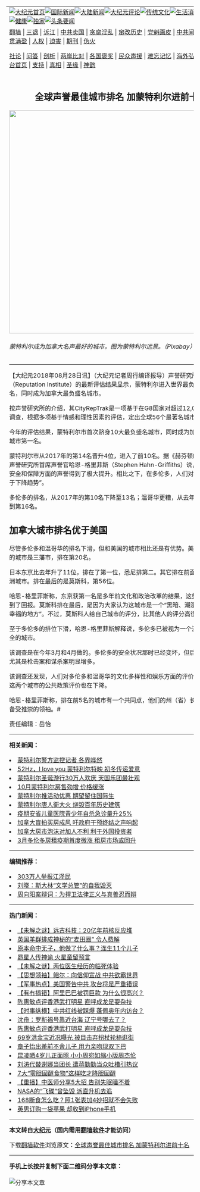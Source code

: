 <a name="1" id="1" target="_blank"></a><span id="1"></span>
<table align=center border="0"><tr><td colspan="2" VALIGN=TOP><a href="https://github.com/xczufg339/djy/blob/master/gb/nf1351518.md#1"><img src="https://raw.githubusercontent.com/xczufg339/www/master/t/djy/1.jpg" title="大纪元首页" alt="大纪元首页"></a><a href="https://github.com/xczufg339/djy/blob/master/gb/n24hr.md#1"><img src="https://raw.githubusercontent.com/xczufg339/www/master/t/djy/3.jpg" title="国际新闻" alt="国际新闻"></a><a href="https://github.com/xczufg339/djy/blob/master/gb/nsc413.md#1"><img src="https://raw.githubusercontent.com/xczufg339/www/master/t/djy/4.jpg" title="大陆新闻" alt="大陆新闻"></a><a href="https://github.com/xczufg339/djy/blob/master/gb/news392.md#1"><img src="https://raw.githubusercontent.com/xczufg339/www/master/t/djy/5.jpg" title="大纪元评论" alt="大纪元评论"></a><a href="https://github.com/xczufg339/djy/blob/master/gb/news2007.md#1"><img src="https://raw.githubusercontent.com/xczufg339/www/master/t/djy/6.jpg" title="传统文化" alt="传统文化"></a><a href="https://github.com/xczufg339/djy/blob/master/gb/news2008.md#1"><img src="https://raw.githubusercontent.com/xczufg339/www/master/t/djy/7.jpg" title="生活消费" alt="生活消费"></a><a href="https://github.com/xczufg339/djy/blob/master/gb/ncyule.md#1"><img src="https://raw.githubusercontent.com/xczufg339/www/master/t/djy/8.jpg" title="娱乐休闲" alt="娱乐休闲"></a><a href="https://github.com/xczufg339/djy/blob/master/gb/nsc1002.md#1"><img src="https://raw.githubusercontent.com/xczufg339/www/master/t/djy/9.jpg" title="健康" alt="健康"></a><a href="https://github.com/xczufg339/djy/blob/master/gb/nf6092.md#1"><img src="https://raw.githubusercontent.com/xczufg339/www/master/t/djy/10a.jpg" title="独家" alt="独家"></a><a href="https://github.com/xczufg339/djy/blob/master/gb/nf4514.md#1"><img src="https://raw.githubusercontent.com/xczufg339/www/master/t/djy/12a.jpg" title="头条要闻" alt="头条要闻"></a></td></tr>
<tr><td colspan="2" VALIGN=TOP><a target="_blank" href="https://github.com/xczufg339/www/blob/master/README.md?zsrh#1">翻墙</a> | <a target="_blank" href="https://github.com/xczufg339/djy/blob/master/gb/nf5657.md#1">三退</a> | <a target="_blank" href="https://github.com/xczufg339/djy/blob/master/gb/nf6124.md#1">诉江</a> | <a target="_blank" href="https://github.com/xczufg339/djy/blob/master/gb/nf1176117.md#1">中共卖国</a> | <a target="_blank" href="https://github.com/xczufg339/djy/blob/master/gb/nf5773.md#1">贪腐淫乱</a> | <a target="_blank" href="https://github.com/xczufg339/djy/blob/master/gb/nf1176115.md#1">窜改历史</a> | <a target="_blank" href="https://github.com/xczufg339/djy/blob/master/gb/nf1176107.md#1">党魁画皮</a> | <a target="_blank" href="https://github.com/xczufg339/djy/blob/master/gb/nf1320400.md#1">中共间谍</a> | <a target="_blank" href="https://github.com/xczufg339/djy/blob/master/gb/nf1176114.md#1">破坏传统</a> | <a target="_blank" href="https://github.com/xczufg339/ntdtv/blob/master/gb/prog447_1.md#1">恶贯满盈</a> | <a target="_blank" href="https://github.com/xczufg339/djy/blob/master/gb/ncid278.md#1">人权</a> | <a target="_blank" href="https://github.com/xczufg339/djy/blob/master/gb/nf1176111.md#1">迫害</a> | <a target="_blank" href="https://gitlab.com/szzdlab/mh-qikan/blob/master/README.md#1">期刊</a> | <a target="_blank" href="https://github.com/xczufg339/djy/blob/master/gb/nf5562.md#1">伪火</a></p><p><a target="_blank" href="https://github.com/xczufg339/djy/blob/master/gb/9p.md#1">社论</a> | <a target="_blank" href="https://github.com/xczufg339/djy/blob/master/gb/nf4378.md#1">问答</a> | <a target="_blank" href="https://github.com/xczufg339/djy/blob/master/gb/nf5792.md#1">剖析</a> | <a target="_blank" href="https://github.com/xczufg339/djy/blob/master/gb/nf5735.md#1">两岸比对</a> | <a target="_blank" href="https://github.com/xczufg339/djy/blob/master/gb/nf6119.md#1">各国褒奖</a> | <a target="_blank" href="https://github.com/xczufg339/djy/blob/master/gb/nf6120.md#1">民众声援</a> | <a target="_blank" href="https://github.com/xczufg339/djy/blob/master/gb/nf1188594.md#1">难忘记忆</a> | <a target="_blank" href="https://github.com/xczufg339/djy/blob/master/gb/nf3180.md#1">海外弘传</a> | <a target="_blank" href="https://github.com/xczufg339/djy/blob/master/gb/nf5410.md#1">万人上访</a> | <a target="_blank" href="https://github.com/xczufg339/www/blob/master/README.md?zsrh#1">平台首页</a> | <a target="_blank" href="https://github.com/xczufg339/djy/blob/master/gb/nf4386.md#1">支持</a> | <a target="_blank" href="https://github.com/xczufg339/djy/blob/master/gb/nf4389.md#1">真相</a> | <a target="_blank" href="https://github.com/xczufg339/djy/blob/master/gb/nf5790.md#1">圣缘</a> | <a target="_blank" href="https://github.com/xczufg339/djy/blob/master/gb/nf4786.md#1">神韵</a></td></tr>
<tr><td VALIGN=TOP width="626"><h2 align=center>全球声誉最佳城市排名 加蒙特利尔进前十名</h2>
<img width="600" src="https://i.epochtimes.com/assets/uploads/2018/08/montreal-1544517_1920-600x400.jpg" />
<h6>蒙特利尔成为加拿大名声最好的城市。图为蒙特利尔远景。（Pixabay）
</h6>
<hr>
<p>【大纪元2018年08月28日讯】（大纪元记者周行编译报导）声誉研究所（Reputation Institute）的最新评估结果显示，<ahref="https://github.com/xczufg339/djy/blob/master/gb/tag/%E8%92%99%E7%89%B9%E5%88%A9%E5%B0%94.md#1">蒙特利尔</a>进入世界最负盛名城市前10名，同时成为<ahref="https://github.com/xczufg339/djy/blob/master/gb/tag/%E5%8A%A0%E6%8B%BF%E5%A4%A7.md#1">加拿大</a>最负盛名城市。</p>
<p>按声誉研究所的介绍，其CityRepTrak是一项基于在G8国家对超过12,000人的全球调查，根据多项基于情感和理性因素的评估，定出全球56个最著名城市的排位。</p>
<p>今年的评估结果，<ahref="https://github.com/xczufg339/djy/blob/master/gb/tag/%E8%92%99%E7%89%B9%E5%88%A9%E5%B0%94.md#1">蒙特利尔</a>市首次跻身10大最负盛名城市，同时成为<ahref="https://github.com/xczufg339/djy/blob/master/gb/tag/%E5%8A%A0%E6%8B%BF%E5%A4%A7.md#1">加拿大</a>最负盛名城市第一名。</p>
<p>蒙特利尔市从2017年的第14名晋升4位，进入了前10名。据《赫芬顿邮报》报导，声誉研究所首席声誉官哈恩-格里菲斯（Stephen Hahn-Griffiths）说，蒙特利尔在安全和保障方面的声誉得到了极大提升。相比之下，在多伦多，人们对安全的看法“处于下降趋势”。</p>
<p>多伦多的排名，从2017年的第10名下降至13名；温哥华更糟，从去年的第5名跌落到第16名。</p>
<h2>加拿大城市排名优于美国</h2>
<p>尽管多伦多和温哥华的排名下滑，但和美国的城市相比还是有优势。美国排在最前面的城市是三藩市，排在第20名。</p>
<p>日本东京比去年升了11位，排在了第一位，悉尼排第二。其它排在前面的，多数是欧洲城市。排在最后的是莫斯科，第56位。</p>
<p>哈恩-格里菲斯称，东京获第一名是多年前文化和政治改革的结果，这些改革最终得到了回报。莫斯科排在最后，是因为大家认为这城市是一个“黑暗、潮湿，人们生活不幸福的地方”。不过，莫斯科人给自己城市的评分，比其他人的评分高很多。</p>
<p>至于多伦多的排位下滑，哈恩-格里菲斯解释说，多伦多已被视为一个没以前那么安全的城市。</p>
<p>该调查是在今年3月和4月做的。多伦多的安全状况那时已经变坏，但后来继续恶化，尤其是枪击案和谋杀案明显增多。</p>
<p>该调查还发现，人们对多伦多和温哥华的文化多样性和娱乐方面的评价正在下降；对这两个城市的公共政策评价也在下降。</p>
<p>哈恩-格里菲斯称，排在前5名的城市有一个共同点，他们的州（省）长或市长，都是备受推崇的领袖。#</p>
<p>责任编辑：岳怡</p>

<hr>


<strong>相关新闻：</strong>
<li><a href="https://github.com/xczufg339/djy/blob/master/gb/16/11/4/n8460923.md#1">蒙特利尔警方监控记者 各界哗然</a></li>
<li><a href="https://github.com/xczufg339/djy/blob/master/gb/16/11/7/n8468933.md#1">52Hz，I love you 蒙特利尔特映 初冬传递爱意</a></li>
<li><a href="https://github.com/xczufg339/djy/blob/master/gb/16/11/20/n8509902.md#1">蒙特利尔圣诞游行30万人欢庆 天国乐团最壮观</a></li>
<li><a href="https://github.com/xczufg339/djy/blob/master/gb/16/11/21/n8514494.md#1">10月蒙特利尔房售劲增 价格缓涨</a></li>
<li><a href="https://github.com/xczufg339/djy/blob/master/gb/16/11/21/n8514516.md#1">蒙特利尔推活动优惠 期望留住国际生</a></li>
<li><a href="https://github.com/xczufg339/djy/blob/master/gb/16/11/21/n8514524.md#1">蒙特利尔唐人街大火 烧毁百年历史建筑</a></li>
<li><a href="https://github.com/xczufg339/djy/blob/master/gb/21/4/15/n12882380.md#1">疫期安省儿童医院青少年自杀急诊量升25%</a></li>
<li><a href="https://github.com/xczufg339/djy/blob/master/gb/21/4/15/n12880822.md#1">加拿大盲拍买房成风 吁政府干预终结之声响起</a></li>
<li><a href="https://github.com/xczufg339/djy/blob/master/gb/21/4/15/n12880874.md#1">加拿大房市泡沫对加人不利 利于外国投资者</a></li>
<li><a href="https://github.com/xczufg339/djy/blob/master/gb/21/4/15/n12880714.md#1">3月多伦多房租疫期首度微涨 租房市场或回升</a></li>
<hr>


<strong>编辑推荐：</strong>
<li><a href="https://github.com/xczufg339/djy/blob/master/gb/18/12/9/n10900044.md?dfh#1" target="_blank">303万人举报江泽民</a></li><li><a href="https://github.com/tsiac2612/djy/blob/master/gb/18/3/13/n10214588.md#1" target="_blank">刘晓：斯大林“文学总管”的自我毁灭</a></li><li><a href="https://github.com/tsiac2612/djy/blob/master/gb/16/9/14/n8301021.md#1" target="_blank">周向阳案辩词：为捍卫法律正义与真善忍而辩</a></li>
<hr>

<strong>热门新闻：</strong>
<li><a href="https://github.com/exkayf305/djy/blob/master/gb/21/4/8/n12867405.md#1">【未解之谜】远古科技：20亿年前核反应堆</a></li>
<li><a href="https://github.com/exkayf305/djy/blob/master/gb/21/4/11/n12872178.md#1">英国羊群排成神秘的“麦田圈” 令人费解</a></li>
<li><a href="https://github.com/exkayf305/djy/blob/master/gb/21/4/5/n12858316.md#1">原本命中无子，他做了什么事？连生11个儿子</a></li>
<li><a href="https://github.com/exkayf305/djy/blob/master/gb/21/3/26/n12838624.md#1">昴星人传神谕  火星童留预言</a></li>
<li><a href="https://github.com/exkayf305/djy/blob/master/gb/21/4/11/n12873157.md#1">【未解之谜】两位医生经历的临死体验</a></li>
<li><a href="https://github.com/exkayf305/djy/blob/master/gb/21/2/25/n12775171.md#1">【思想领袖】鲍尔：向信仰宣战 中共欲霸世界</a></li>
<li><a href="https://github.com/exkayf305/djy/blob/master/gb/21/4/13/n12877629.md#1">【军事热点】美国警告中共 攻台将是严重错误</a></li>
<li><a href="https://github.com/exkayf305/djy/blob/master/gb/21/4/15/n12882428.md#1">【有冇搞错】阿里巴巴被罚巨款 为什么很高兴？</a></li>
<li><a href="https://github.com/exkayf305/djy/blob/master/gb/21/4/13/n12877768.md#1">陈惠敏点评香港武打明星 直呼成龙是耍杂技</a></li>
<li><a href="https://github.com/exkayf305/djy/blob/master/gb/21/4/12/n12875748.md#1">【时事纵横】中共红线被踩爆 蓬佩奥年内访台？</a></li>
<li><a href="https://github.com/exkayf305/djy/blob/master/gb/21/4/13/n12875876.md#1">沈舟：罗斯福号靠近台海 辽宁号哪去了？</a></li>
<li><a href="https://github.com/exkayf305/djy/blob/master/gb/21/4/13/n12877768.md#1">陈惠敏点评香港武打明星 直呼成龙是耍杂技</a></li>
<li><a href="https://github.com/exkayf305/djy/blob/master/gb/21/4/13/n12878075.md#1">69岁洪金宝近况曝光 被目击弃拐杖轮椅逛街</a></li>
<li><a href="https://github.com/exkayf305/djy/blob/master/gb/21/4/12/n12875512.md#1">章子怡出差前不舍儿子 用力亲吻现双下巴</a></li>
<li><a href="https://github.com/exkayf305/djy/blob/master/gb/21/4/13/n12878323.md#1">昆凌晒4岁儿正面照 小小周宛如缩小版周杰伦</a></li>
<li><a href="https://github.com/exkayf305/djy/blob/master/gb/21/4/14/n12880501.md#1">刘涛代替谢娜当团长 遭蒋勤勤当众吐槽引热议</a></li>
<li><a href="https://github.com/exkayf305/djy/blob/master/gb/21/4/12/n12873614.md#1">7大“零胆固醇食物”这样吃才降胆固醇</a></li>
<li><a href="https://github.com/exkayf305/djy/blob/master/gb/21/4/13/n12877101.md#1">【重播】中医师分享5大招 告别失眠睡不着</a></li>
<li><a href="https://github.com/exkayf305/djy/blob/master/gb/21/4/14/n12879016.md#1">NASA的“飞碟”曾坠毁 派直升机去追</a></li>
<li><a href="https://github.com/exkayf305/djy/blob/master/gb/21/4/13/n12876869.md#1">168断食怎么吃？照1张表加4妙招就不会失败</a></li>
<li><a href="https://github.com/exkayf305/djy/blob/master/gb/21/4/15/n12881632.md#1">英男订购一袋苹果 却收到iPhone手机</a></li>
<hr>

<strong>本文转自<a href="https://www.epochtimes.com">大纪元</a>（国内需用<a href="https://github.com/xczufg339/www/blob/master/README.md#8">翻墙软件</a>才能访问）</strong><p>下载<a href="https://github.com/xczufg339/www/blob/master/README.md#8">翻墙软件</a>浏览原文：<a href="https://www.epochtimes.com/gb/18/8/28/n10671815.htm">全球声誉最佳城市排名 加蒙特利尔进前十名</a></p><hr>

<strong>手机上长按并复制下面二维码分享本文章：</strong><br><br><img src="https://chart.apis.google.com/chart?cht=qr&chs=240x240&choe=UTF-8&chld=M|2&chl=https://github.com/xczufg339/djy/blob/master/gb/18/8/28/n10671815.md%231" title="分享本文章"></td><td VALIGN=TOP><a href="https://github.com/xczufg339/djy/blob/master/gb/16/1/21/n4622075.md?dfh#1" target="_blank"><img src="https://raw.githubusercontent.com/xczufg339/djy/master/gb/300/wei-f1.jpg" title="中共的伪火骗局"  alt="中共的伪火骗局"></a><br><a href="https://github.com/xczufg339/www/blob/master/README.md?dfh#9" target="_blank"><img src="https://raw.githubusercontent.com/xczufg339/djy/master/gb/300/yong-h.jpg" title="永恒的见证"  alt="永恒的见证"></a><br><a href="https://github.com/xczufg339/djy/blob/master/gb/13/9/29/n3974789.md?dfh#1" target="_blank"><img src="https://raw.githubusercontent.com/xczufg339/djy/master/gb/300/shang-lnz.jpg" title="善良女子被中共投男牢"  alt="善良女子被中共投男牢"></a><br><a href="https://github.com/xczufg339/djy/blob/master/gb/16/3/16/n4663449.md?dfh#1" target="_blank"><img src="https://raw.githubusercontent.com/xczufg339/djy/master/gb/300/huo-z3.jpg" title="警卫目击活摘器官"  alt="警卫目击活摘器官"></a><br><a href="https://github.com/xczufg339/djy/blob/master/gb/16/8/7/n8177641.md?dfh#1" target="_blank"><img src="https://raw.githubusercontent.com/xczufg339/djy/master/gb/300/huo-z4.jpg" title="证人描述活摘恐怖"  alt="证人描述活摘恐怖"></a><br><a href="https://github.com/xczufg339/djy/blob/master/gb/10/4/19/n2881569.md?dfh#1" target="_blank"><img src="https://raw.githubusercontent.com/xczufg339/djy/master/gb/300/huo-z1.jpg" title="揭开活摘器官黑幕"  alt="揭开活摘器官黑幕"></a><br><a href="https://github.com/xczufg339/djy/blob/master/gb/10/11/7/n3077476.md?dfh#1" target="_blank"><img src="https://raw.githubusercontent.com/xczufg339/djy/master/gb/300/ma-ks.jpg" title="马克思的成魔之路"  alt="马克思的成魔之路"></a><br><a href="https://github.com/xczufg339/djy/blob/master/gb/14/6/9/n4173977.md?dfh#1" target="_blank"><img src="https://raw.githubusercontent.com/xczufg339/djy/master/gb/300/chang-zs.jpg" title="藏字石 蕴天机"  alt="藏字石 蕴天机"></a><br><a href="https://github.com/xczufg339/djy/blob/master/gb/18/5/10/n10381511.md?dfh#1" target="_blank"><img src="https://raw.githubusercontent.com/xczufg339/djy/master/gb/300/st1.jpg" title="关注三亿人三退"  alt="关注三亿人三退"></a><br><a href="https://github.com/xczufg339/djy/blob/master/gb/18/3/21/n10237682.md?dfh#1" target="_blank"><img src="https://raw.githubusercontent.com/xczufg339/djy/master/gb/300/jie-t.jpg" title="解体中共复兴中华"  alt="解体中共复兴中华"></a><br><a href="https://github.com/xczufg339/djy/blob/master/gb/9/2/9/n2422991.md?dfh#1" target="_blank"><img src="https://raw.githubusercontent.com/xczufg339/djy/master/gb/300/gao-zs.jpg" title="中共迫害良心律师"  alt="中共迫害良心律师"></a><br><a href="https://github.com/xczufg339/djy/blob/master/gb/18/12/9/n10900044.md?dfh#1" target="_blank"><img src="https://raw.githubusercontent.com/xczufg339/djy/master/gb/300/sj1.jpg" title="三百多万人举报江泽民"  alt="三百多万人举报江泽民"></a><br><a href="https://github.com/xczufg339/djy/blob/master/gb/18/8/28/n10672014.md?dfh#1" target="_blank"><img src="https://raw.githubusercontent.com/xczufg339/djy/master/gb/300/sj2.jpg" title="这些官员为何起诉江泽民"  alt="这些官员为何起诉江泽民"></a><br><a href="https://github.com/xczufg339/djy/blob/master/gb/8/12/18/n2367165.md?dfh#1" target="_blank"><img src="https://raw.githubusercontent.com/xczufg339/djy/master/gb/300/liangan.jpg" title="海峡两岸的强烈对比"  alt="海峡两岸的强烈对比"></a><br><a href="https://github.com/xczufg339/djy/blob/master/gb/15/12/10/n4593139.md?dfh#1" target="_blank"><img src="https://raw.githubusercontent.com/xczufg339/djy/master/gb/300/jia-ndzl.jpg" title="加拿大总理的贺信"  alt="加拿大总理的贺信"></a><br><a href="https://github.com/xczufg339/djy/blob/master/gb/11/6/17/n3289382.md?dfh#1" target="_blank"><img src="https://raw.githubusercontent.com/xczufg339/djy/master/gb/300/xiao-wd.jpg" title="探寻真相兼听则明"  alt="探寻真相兼听则明"></a><br><a href="https://github.com/xczufg339/djy/blob/master/gb/18/10/27/n10812623.md?dfh#1" target="_blank"><img src="https://raw.githubusercontent.com/xczufg339/djy/master/gb/300/yindu.jpg" title="印度媒体报道东方"  alt="印度媒体报道东方"></a><br><a href="https://github.com/xczufg339/djy/blob/master/gb/18/6/9/n10469652.md?dfh#1" target="_blank"><img src="https://raw.githubusercontent.com/xczufg339/djy/master/gb/300/xie-j.jpg" title="不一样的海外校园"  alt="不一样的海外校园"></a><br><a href="https://github.com/xczufg339/djy/blob/master/gb/7/4/5/n1669415.md?dfh#1" target="_blank"><img src="https://raw.githubusercontent.com/xczufg339/djy/master/gb/300/li-up.jpg" title="从大师到徒弟的传奇"  alt="从大师到徒弟的传奇"></a><br><a href="https://github.com/xczufg339/djy/blob/master/gb/17/5/26/n9191512.md?dfh#1" target="_blank"><img src="https://raw.githubusercontent.com/xczufg339/djy/master/gb/300/zfl2.jpg" title="亿万人与东方一本奇书"  alt="亿万人与东方一本奇书"></a><br><a href="https://github.com/xczufg339/djy/blob/master/gb/13/11/27/n4020290.md?dfh#1" target="_blank"><img src="https://raw.githubusercontent.com/xczufg339/djy/master/gb/300/zhen-h.jpg" title="大陆见不到的震撼场面"  alt="大陆见不到的震撼场面"></a><br><a href="https://github.com/xczufg339/djy/blob/master/gb/15/7/17/n4482910.md?dfh#1" target="_blank"><img src="https://raw.githubusercontent.com/xczufg339/djy/master/gb/300/dalu-sk.jpg" title="人心向善 大陆当初盛况"  alt="人心向善 大陆当初盛况"></a><br><a href="https://github.com/xczufg339/djy/blob/master/gb/19/1/5/n10955468.md?dfh#1" target="_blank"><img src="https://raw.githubusercontent.com/xczufg339/djy/master/gb/300/zfl1.jpg" title="追寻真理 这书讲什么"  alt="追寻真理 这书讲什么"></a><br><a href="https://github.com/xczufg339/www/blob/master/README.md?dfh#1" target="_blank"><img src="https://raw.githubusercontent.com/xczufg339/djy/master/gb/300/fq1.jpg" title="下载免费翻墙软件"  alt="下载免费翻墙软件"></a><br></td></tr></table>
